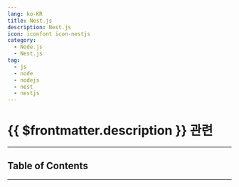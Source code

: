 ```yaml
---
lang: ko-KR
title: Nest.js
description: Nest.js
icon: iconfont icon-nestjs
category:
  - Node.js 
  - Nest.js
tag: 
  - js
  - node
  - nodejs
  - nest
  - nestjs
---
```


# {{ $frontmatter.description }} 관련

<ShieldsGroup logos="visualstudiocode,npm,pnpm,bun,yarn,vite,nodedotjs,javascript,typescript,nestjs"/>

---

## Table of Contents

<ToCLocal basePath="/programming/js-nest/" />

---

<TagLinks />